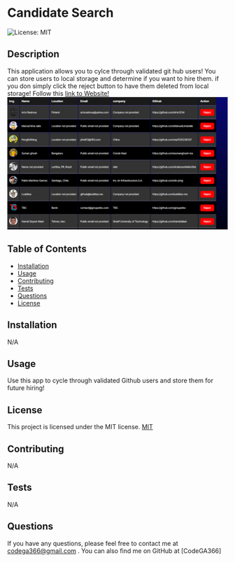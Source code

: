 
# Candidate Search 
![License: MIT](https://img.shields.io/badge/License-MIT-yellow.svg)

## Description
This application allows you to cylce through validated git hub users! You can store users to local storage and determine if you want to hire them. if you don simply click the reject button to have them deleted from local storage! Follow this
[link to Website!](https://candidate-search-dhzv.onrender.com/)
![Candidate table](./images/ctable.png)

## Table of Contents
- [Installation](#installation)
- [Usage](#usage)
- [Contributing](#contributing)
- [Tests](#tests)
- [Questions](#questions)
- [License](#license)

## Installation
N/A

## Usage
Use this app to cycle through validated Github users and store them for future hiring! 

## License
This project is licensed under the MIT license.
[MIT](https://opensource.org/licenses/MIT)

## Contributing
N/A

## Tests
N/A

## Questions
If you have any questions, please feel free to contact me at codega366@gmail.com . You can also find me on GitHub at [CodeGA366]
